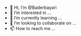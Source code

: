 - 👋 Hi, I’m @Baderbayari
- 👀 I’m interested in ...
- 🌱 I’m currently learning ...
- 💞️ I’m looking to collaborate on ...
- 📫 How to reach me ...

<!---
Baderbayari/Baderbayari is a ✨ special ✨ repository because its `README.md` (this file) appears on your GitHub profile.
You can click the Preview link to take a look at your changes.
--->
